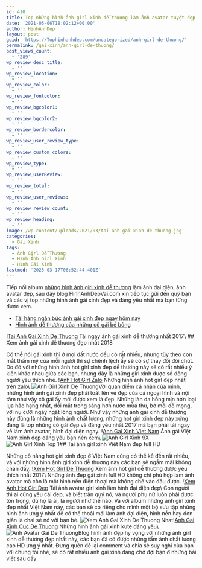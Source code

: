 ```yaml
---
id: 410
title: Top những hình ảnh girl xinh dễ thương làm ảnh avatar tuyệt đẹp
date: '2021-05-06T18:02:12+00:00'
author: HinhAnhDep
layout: post
guid: 'https://Tophinhanhdep.com/uncategorized/anh-girl-de-thuong/'
permalink: /gai-xinh/anh-girl-de-thuong/
post_views_count:
  - '289'
wp_review_desc_title:
  - ''
wp_review_location:
  - ''
wp_review_color:
  - ''
wp_review_fontcolor:
  - ''
wp_review_bgcolor1:
  - ''
wp_review_bgcolor2:
  - ''
wp_review_bordercolor:
  - ''
wp_review_user_review_type:
  - ''
wp_review_custom_colors:
  - ''
wp_review_type:
  - ''
wp_review_userReview:
  - ''
wp_review_total:
  - ''
wp_review_user_reviews:
  - ''
wp_review_review_count:
  - ''
wp_review_heading:
  - ''
image: /wp-content/uploads/2021/03/tai-anh-gai-xinh-de-thuong.jpg
categories:
  - Gái Xinh
tags:
  - Ảnh Girl Dễ Thương
  - Hình Ảnh Girl Xinh
  - Hình Gái Xinh
lastmod: '2025-03-17T06:52:44.401Z'
---
```

Tiếp nối album [những hình ảnh girl xinh dễ thương](https://tophinhanhdep.com/gai-xinh/anh-girl-de-thuong/) làm ảnh đại diện, ảnh avatar đẹp, sau đây blog HinhAnhDepVai.com xin tiếp tục gửi đến quý bạn và các vị top những hình ảnh gái xinh đẹp và đáng yêu nhất mà bạn từng được xem.

- [Tải hàng ngàn bức ảnh gái xinh đẹp ngay hôm nay](https://tophinhanhdep.com/gai-xinh/anh-gai-xinh-dep-de-thuong/)
- [Hình ảnh dễ thương của những cô gái bé bỏng](https://tophinhanhdep.com/hinh-anh-de-thuong/hinh-anh-dep-cua-bo-va-con-gai/)

\![Tai Anh Gai Xinh De Thuong](https://tophinhanhdep.com/wp-content/uploads/2021/03/tai-anh-gai-xinh-de-thuong-300x300.jpg) Tải ngay ảnh gái xinh dễ thương nhất 2017\ ## Xem ảnh gái xinh dễ thương đẹp nhất 2018

Có thể nói gái xinh thì ở mọi đất nước đều có rất nhiều, nhưng tùy theo con mắt thẩm mỹ của mỗi người thì sự chênh lệch ấy sẽ có sự thay đổi đôi chút. Do đó với những hình ảnh hot girl xinh đẹp dễ thương này sẽ có rất nhiều ý kiến khác nhau giữa các bạn, nhưng đây là những girl xinh được số đông người yêu thích nhé. \![Anh Hot Girl Zalo](https://tophinhanhdep.com/wp-content/uploads/2021/03/anh-hot-girl-zalo-300x300.jpg) Những hình ảnh hot girl đẹp nhất trên zalo\ ![Anh Girl Xinh De Thuong](https://tophinhanhdep.com/wp-content/uploads/2021/03/anh-girl-xinh-de-thuong-225x300.jpg)Với quan điểm cá nhân của mình, những hình ảnh gái xinh đẹp phải toát lên vẻ đẹp của cả ngoại hình và nội tâm như vậy cô gái ấy mới được xem là đẹp. Những làn da hồng mịn hơn loại lụa hảo hạng nhất, đôi mắt trong sáng hơn nước mùa thu, bờ môi đỏ mọng, với nụ cười ngây ngất lòng người. Như vậy những ảnh gái xinh dễ thương này đúng là những hình ảnh chất lượng, những hot girl xinh đẹp này xứng đáng là top những cô gái đẹp và đáng yêu nhất 2017 mà bạn phải tải ngay về làm ảnh avatar, hình đại diện ngay. \![Anh Gai Xinh Viet Nam](https://tophinhanhdep.com/wp-content/uploads/2021/03/anh-gai-xinh-viet-nam-300x250.jpg) Ảnh gái Việt Nam xinh đẹp đáng yêu bạn nên xem\ ![Anh Girl Xinh 9X](https://tophinhanhdep.com/wp-content/uploads/2021/03/anh-girl-xinh-9x-277x300.jpg)![Anh Girl Xinh Top 1](https://tophinhanhdep.com/wp-content/uploads/2021/03/anh-girl-xinh-top-1-300x200.jpg)## Tải ảnh girl xinh Việt Nam đẹp full HD

Những cô nàng hot girl xinh đẹp ở Việt Nam cũng có thể kể đến rất nhiều, và với những hình ảnh girl xinh dễ thương này các bạn sẽ ngắm mãi không chán đấy. \![Xem Hot Girl De Thuong](https://tophinhanhdep.com/wp-content/uploads/2021/03/xem-hot-girl-de-thuong-250x300.jpg) Xem ảnh hot girl dễ thương được yêu thích nhất 2017\ Những ảnh đẹp gái xinh full HD không chỉ phù hợp làm ảnh avatar mà còn là một hình nền điện thoại mà không chê vào đâu được. \![Xem Anh Hot Girl Dep](https://tophinhanhdep.com/wp-content/uploads/2021/03/xem-anh-hot-girl-dep-240x300.jpg) Tải ảnh avatar girl xinh làm hình đại diện đẹp\ Con người thì ai cũng yêu cái đẹp, và biết trân quý nó, và người phụ nữ luôn phải được tôn trọng, dù họ là ai, là người như thế nào. Và với album những ảnh girl xinh đẹp nhất Việt Nam này, các bạn sẽ có riêng cho mình một bộ sưu tập những hình ảnh ưng ý nhất để có thể thoải mái làm ảnh đại diện, hình nền hay đơn giản là chai sẻ nó với bạn bè. ![Xem Anh Gai Xinh De Thuong Nhat](https://tophinhanhdep.com/wp-content/uploads/2021/03/xem-anh-gai-xinh-de-thuong-nhat-300x300.jpg)\![Anh Gai Xinh Cuc De Thuong](https://tophinhanhdep.com/wp-content/uploads/2021/03/anh-gai-xinh-cuc-de-thuong-225x300.jpg) Những hình ảnh gái xinh kute đáng yêu\ ![Anh Avatar Gai De Thuong](https://tophinhanhdep.com/wp-content/uploads/2021/03/anh-avatar-gai-de-thuong-300x270.jpg)Blog hình ảnh đẹp hy vọng với những ảnh girl xinh dễ thương đẹp nhất này, các bạn đã có được những tấm ảnh chất lượng cao HD ưng ý nhất. Đưng quên để lại comment và chia sẻ suy nghĩ của bạn với chung tôi nhé, sẽ có rât nhiều ảnh gái xinh đang chờ đợi bạn ở những bài viết sau đấy
